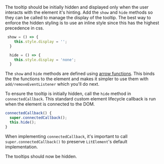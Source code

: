 The tooltip should be initially hidden and displayed only when the user
interacts with the element it's hinting. Add the `show` and `hide` methods so
they can be called to manage the display of the tooltip. The best way to
enforce the hidden styling is to use an inline style since this has the
highest precedence in css.

```ts
 show = () => {
    this.style.display = '';
  }

  hide = () => {
    this.style.display = 'none';
  }
```

<aside class="info">
  The <code>show</code> and <code>hide</code> methods are defined using
  <a href="https://developer.mozilla.org/en-US/docs/Web/JavaScript/Reference/Functions/Arrow_functions" target="_blank">arrow functions</a>.
  This binds the the functions to the element and makes it simpler to use them
  with <code>add/removeEventListener</code> which you'll do next.
</aside>

To ensure the tooltip is initially hidden, call the `hide` method in
`connectedCallback`. This standard custom element lifecycle callback is run when
the element is connected to the DOM.

```ts
connectedCallback() {
  super.connectedCallback();
  this.hide();
}
```

<aside class="info">
 When implementing <code>connectedCallback</code>, it's important to call
  <code>super.connectedCallback()</code> to preserve <code>LitElement</code>'s
  default implementation.
</aside>

The tooltips should now be hidden.
